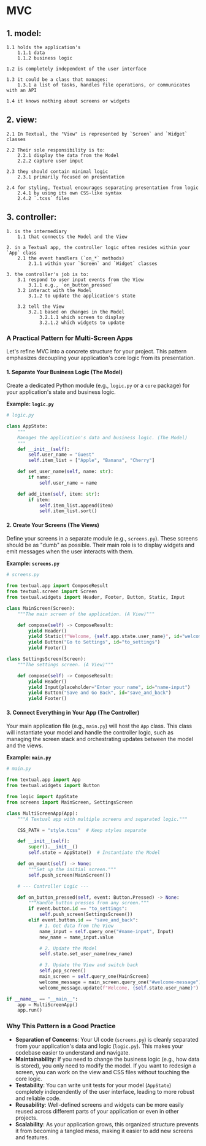 # MVC

## 1. model:

    1.1 holds the application's 
        1.1.1 data
        1.1.2 business logic
    
    1.2 is completely independent of the user interface
    
    1.3 it could be a class that manages:
        1.3.1 a list of tasks, handles file operations, or communicates with an API

    1.4 it knows nothing about screens or widgets

## 2. view:

    2.1 In Textual, the "View" is represented by `Screen` and `Widget` classes
    
    2.2 Their sole responsibility is to:
        2.2.1 display the data from the Model
        2.2.2 capture user input

    2.3 they should contain minimal logic
        2.3.1 primarily focused on presentation

    2.4 for styling, Textual encourages separating presentation from logic 
        2.4.1 by using its own CSS-like syntax 
        2.4.2 `.tcss` files

## 3. controller:

    1. is the intermediary 
        1.1 that connects the Model and the View

    2. in a Textual app, the controller logic often resides within your `App` class
        2.1 the event handlers (`on_*` methods) 
            2.1.1 within your `Screen` and `Widget` classes
    
    3. the controller's job is to:
        3.1 respond to user input events from the View 
            3.1.1 e.g., `on_button_pressed`
        3.2 interact with the Model
            3.1.2 to update the application's state

        3.2 tell the View 
            3.2.1 based on changes in the Model
                3.2.1.1 which screen to display
                3.2.1.2 which widgets to update

### A Practical Pattern for Multi-Screen Apps

Let's refine MVC into a concrete structure for your project. This pattern emphasizes decoupling your application's core logic from its presentation.

#### 1. Separate Your Business Logic (The Model)

Create a dedicated Python module (e.g., `logic.py` or a `core` package) for your application's state and business logic.

**Example: `logic.py`**
```python
# logic.py

class AppState:
    """
    Manages the application's data and business logic. (The Model)
    """
    def __init__(self):
        self.user_name = "Guest"
        self.item_list = ["Apple", "Banana", "Cherry"]

    def set_user_name(self, name: str):
        if name:
            self.user_name = name

    def add_item(self, item: str):
        if item:
            self.item_list.append(item)
            self.item_list.sort()
```

#### 2. Create Your Screens (The Views)

Define your screens in a separate module (e.g., `screens.py`). These screens should be as "dumb" as possible. Their main role is to display widgets and emit messages when the user interacts with them.

**Example: `screens.py`**
```python
# screens.py

from textual.app import ComposeResult
from textual.screen import Screen
from textual.widgets import Header, Footer, Button, Static, Input

class MainScreen(Screen):
    """The main screen of the application. (A View)"""

    def compose(self) -> ComposeResult:
        yield Header()
        yield Static(f"Welcome, {self.app.state.user_name}", id="welcome-message")
        yield Button("Go to Settings", id="to_settings")
        yield Footer()

class SettingsScreen(Screen):
    """The settings screen. (A View)"""

    def compose(self) -> ComposeResult:
        yield Header()
        yield Input(placeholder="Enter your name", id="name-input")
        yield Button("Save and Go Back", id="save_and_back")
        yield Footer()
```

#### 3. Connect Everything in Your App (The Controller)

Your main application file (e.g., `main.py`) will host the `App` class. This class will instantiate your model and handle the controller logic, such as managing the screen stack and orchestrating updates between the model and the views.

**Example: `main.py`**
```python
# main.py

from textual.app import App
from textual.widgets import Button

from logic import AppState
from screens import MainScreen, SettingsScreen

class MultiScreenApp(App):
    """A Textual app with multiple screens and separated logic."""

    CSS_PATH = "style.tcss"  # Keep styles separate

    def __init__(self):
        super().__init__()
        self.state = AppState()  # Instantiate the Model

    def on_mount(self) -> None:
        """Set up the initial screen."""
        self.push_screen(MainScreen())

    # --- Controller Logic ---

    def on_button_pressed(self, event: Button.Pressed) -> None:
        """Handle button presses from any screen."""
        if event.button.id == "to_settings":
            self.push_screen(SettingsScreen())
        elif event.button.id == "save_and_back":
            # 1. Get data from the View
            name_input = self.query_one("#name-input", Input)
            new_name = name_input.value

            # 2. Update the Model
            self.state.set_user_name(new_name)

            # 3. Update the View and switch back
            self.pop_screen()
            main_screen = self.query_one(MainScreen)
            welcome_message = main_screen.query_one("#welcome-message")
            welcome_message.update(f"Welcome, {self.state.user_name}")

if __name__ == "__main__":
    app = MultiScreenApp()
    app.run()
```

### Why This Pattern is a Good Practice

*   **Separation of Concerns**: Your UI code (`screens.py`) is cleanly separated from your application's data and logic (`logic.py`). This makes your codebase easier to understand and navigate.
*   **Maintainability**: If you need to change the business logic (e.g., how data is stored), you only need to modify the model. If you want to redesign a screen, you can work on the view and CSS files without touching the core logic.
*   **Testability**: You can write unit tests for your model (`AppState`) completely independently of the user interface, leading to more robust and reliable code.
*   **Reusability**: Well-defined screens and widgets can be more easily reused across different parts of your application or even in other projects.
*   **Scalability**: As your application grows, this organized structure prevents it from becoming a tangled mess, making it easier to add new screens and features.
